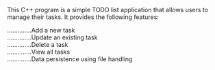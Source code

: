This C++ program is a simple TODO list application that allows users to manage their tasks. It provides the following features:

..............Add a new task                                                                                                                                                                                                                                                                      
..............Update an existing task                                                                                                                                                                                                                                                                      
..............Delete a task                                                                                                                                                                                                                                                                      
..............View all tasks                                                                                                                                                                                                                                                                      
..............Data persistence using file handling                                                                                                                                                                                                                                                                      

